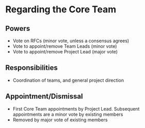 # Regarding the Core Team

## Powers

* Vote on RFCs (minor vote, unless a consensus agrees)
* Vote to appoint/remove Team Leads (minor vote)
* Vote to appoint/remove Project Lead (major vote)

## Responsibilities

* Coordination of teams, and general project direction

## Appointment/Dismissal

* First Core Team appointments by Project Lead. Subsequent appointments are a minor vote by existing members
* Removed by major vote of existing members
